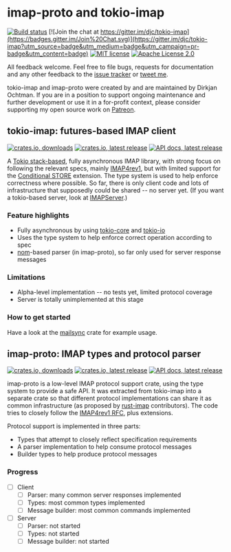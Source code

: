 # imap-proto and tokio-imap

[![Build status](https://github.com/djc/tokio-imap/workflows/CI/badge.svg)](https://github.com/djc/tokio-imap/actions?query=workflow%3ACI)
[![Join the chat at https://gitter.im/djc/tokio-imap](https://badges.gitter.im/Join%20Chat.svg)](https://gitter.im/djc/tokio-imap?utm_source=badge&utm_medium=badge&utm_campaign=pr-badge&utm_content=badge)
[![MIT license](https://img.shields.io/badge/license-MIT-blue.svg)](./LICENSE-MIT)
[![Apache License 2.0](https://img.shields.io/badge/license-ALv2-blue.svg)](./LICENSE-APACHE)

All feedback welcome. Feel free to file bugs, requests for documentation and
any other feedback to the [issue tracker][issues] or [tweet me][twitter].

tokio-imap and imap-proto were created by and are maintained by Dirkjan Ochtman.
If you are in a position to support ongoing maintenance and further development
or use it in a for-profit context, please consider supporting my open source
work on [Patreon][patreon].

[issues]: https://github.com/djc/tokio-imap/issues
[twitter]: https://twitter.com/djco/
[patreon]: https://www.patreon.com/dochtman

## tokio-imap: futures-based IMAP client

[![crates.io, downloads](https://img.shields.io/crates/d/tokio-imap.svg)](https://crates.io/crates/tokio-imap)
[![crates.io, latest release](https://img.shields.io/crates/v/tokio-imap.svg)](https://crates.io/crates/tokio-imap)
[![API docs, latest release](https://docs.rs/tokio-imap/badge.svg)](http://docs.rs/tokio-imap)

A [Tokio stack-based][Tokio_stack], fully asynchronous IMAP library, with strong focus on following
the relevant specs, mainly [IMAP4rev1][rfc3501], but with limited support for
the [Conditional STORE][rfc4551] extension. The type system is used to help
enforce correctness where possible. So far, there is only client code and lots
of infrastructure that supposedly could be shared -- no server yet. (If you
want a tokio-based server, look at [IMAPServer][IMAPServer].)

### Feature highlights

* Fully asynchronous by using [tokio-core][tokio-core] and [tokio-io][tokio-io]
* Uses the type system to help enforce correct operation according to spec
* [nom][nom]-based parser (in imap-proto), so far only used for server response messages

### Limitations

* Alpha-level implementation -- no tests yet, limited protocol coverage
* Server is totally unimplemented at this stage

[rfc3501]: https://tools.ietf.org/html/rfc3501
[rfc4551]: https://tools.ietf.org/html/rfc4551
[IMAPServer]: https://github.com/Nordgedanken/IMAPServer-rs
[docs]: https://docs.rs/tokio-imap
[tokio-core]: https://github.com/tokio-rs/tokio-core
[tokio-io]: https://github.com/tokio-rs/tokio-io
[Tokio_stack]: https://tokio.rs
[nom]: https://github.com/Geal/nom

### How to get started

Have a look at the [mailsync][mailsync] crate for example usage.

[mailsync]: https://github.com/djc/mailsync

## imap-proto: IMAP types and protocol parser

[![crates.io, downloads](https://img.shields.io/crates/d/imap-proto.svg)](https://crates.io/crates/imap-proto)
[![crates.io, latest release](https://img.shields.io/crates/v/imap-proto.svg)](https://crates.io/crates/imap-proto)
[![API docs, latest release](https://docs.rs/imap-proto/badge.svg)](http://docs.rs/imap-proto)

imap-proto is a low-level IMAP protocol support crate, using the type system to
provide a safe API. It was extracted from tokio-imap into a separate crate so that
different protocol implementations can share it as common infrastructure
(as proposed by [rust-imap][rust-imap] contributors).
The code tries to closely follow the [IMAP4rev1 RFC][rfc3501], plus extensions.

Protocol support is implemented in three parts:

* Types that attempt to closely reflect specification requirements
* A parser implementation to help consume protocol messages
* Builder types to help produce protocol messages

[rfc3501]: https://tools.ietf.org/html/rfc3501
[tokio-imap]: https://github.com/djc/tokio-imap
[rust-imap]: https://github.com/mattnenterprise/rust-imap
[issues]: https://github.com/djc/imap-proto/issues
[twitter]: https://twitter.com/djco/

### Progress

- [ ] Client
    - [ ] Parser: many common server responses implemented
    - [ ] Types: most common types implemented
    - [ ] Message builder: most common commands implemented
- [ ] Server
    - [ ] Parser: not started
    - [ ] Types: not started
    - [ ] Message builder: not started
